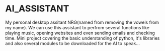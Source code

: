 # AI_ASSISTANT
My personal desktop assitant NRG(named from removing the vowels from my name). We can use this assistant to perfrom several functions like playing music, opening websites and even sending emails and checking time. Mini project covering the basic understanding of python, it's libraries and also several modules to be downloaded for the AI to speak…
